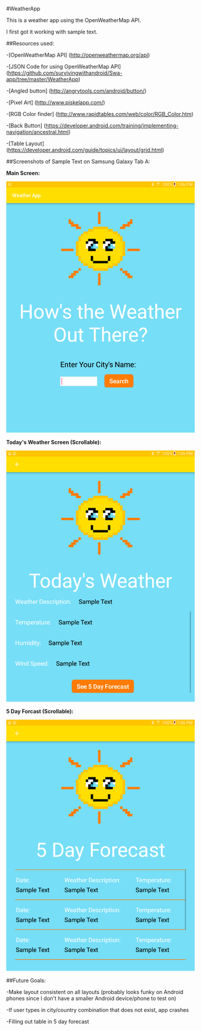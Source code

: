 #WeatherApp

This is a weather app using the OpenWeatherMap API.

I first got it working with sample text.

##Resources used:

-[OpenWeatherMap API] (http://openweathermap.org/api)

-[JSON Code for using OpenWeatherMap API] (https://github.com/survivingwithandroid/Swa-app/tree/master/WeatherApp)

-[Angled button] (http://angrytools.com/android/button/)

-[Pixel Art] (http://www.piskelapp.com/)

-[RGB Color finder] (http://www.rapidtables.com/web/color/RGB_Color.htm)

-[Back Button] (https://developer.android.com/training/implementing-navigation/ancestral.html)

-[Table Layout] (https://developer.android.com/guide/topics/ui/layout/grid.html)


##Screenshots of Sample Text on Samsung Galaxy Tab A:

**Main Screen:**

![Alt text](/app/src/main/res/drawable/main.png?raw=true)

**Today's Weather Screen (Scrollable):**

![Alt text](/app/src/main/res/drawable/todaysweather.png?raw=true)

**5 Day Forcast (Scrollable):**

![Alt text](/app/src/main/res/drawable/fivedayforecast.png?raw=true)

##Future Goals:

-Make layout consistent on all layouts (probably looks funky on Android phones since I don't have a smaller Android device/phone to test on)

-If user types in city/country combination that does not exist, app crashes

-Filling out table in 5 day forecast

